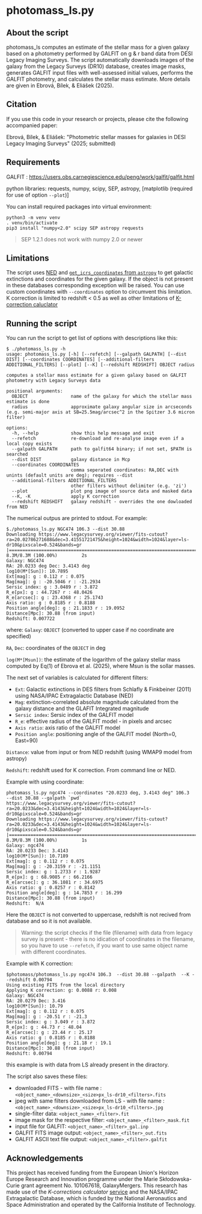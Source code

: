 # photomass_ls.py


## About the script

photomass_ls computes an estimate of the stellar mass for a given galaxy based on a photometry performed by GALFIT on g & r band data from DESI Legacy Imaging Surveys. The script automatically downloads images of the galaxy from the Legacy Surveys (DR10) database, creates image masks, generates GALFIT
input files with well-assessed initial values, performs the GALFIT photometry, and calculates the stellar mass estimate. More details are given in Ebrová, Bílek, & Eliášek (2025).


## Citation

If you use this code in your research or projects, please cite the following accompanied paper:

Ebrová, Bílek, & Eliášek: "Photometric stellar masses for galaxies in DESI Legacy Imaging
Surveys" (2025; submitted)


## Requirements

GALFIT : https://users.obs.carnegiescience.edu/peng/work/galfit/galfit.html

python libraries:
requests, numpy, scipy, SEP, astropy, [matplotlib (required for use of option `--plot`)]


You can install required packages into virtual environment:
```
python3 -m venv venv
. venv/bin/activate
pip3 install "numpy<2.0" scipy SEP astropy requests
```

> SEP 1.2.1 does not work with numpy 2.0 or newer


## Limitations
The script uses [NED](ned.ipac.caltech.edu) and [`get_icrs_coordinates` from `astropy`](cds.unistra.fr) to get galactic extinctions and coordinates for the given galaxy.
If the object is not present in these databases corresponding exception will be raised.
You can use custom coordinates with `--coordinates` option to circumvent this limitation.
K correction is limited to redshift < 0.5 as well as other limitations of [K-correction caluclator](kcor.sai.msu.ru)


## Running the script
You can run the script to get list of options with descriptions like this:
```
$ ./photomass_ls.py -h
usage: photomass_ls.py [-h] [--refetch] [--galpath GALPATH] [--dist DIST] [--coordinates COORDINATES] [--additional-filters ADDITIONAL_FILTERS] [--plot] [--K] [--redshift REDSHIFT] OBJECT radius

computes a stellar mass estimate for a given galaxy based on GALFIT photometry with Legacy Surveys data

positional arguments:
  OBJECT                name of the galaxy for which the stellar mass estimate is done
  radius                approximate galaxy angular size in arcseconds (e.g. semi-major axis at SB=25.5mag/arcsec^2 in the Spitzer 3.6 micron filter)

options:
  -h, --help            show this help message and exit
  --refetch             re-download and re-analyse image even if a local copy exists
  --galpath GALPATH     path to galfit64 binary; if not set, $PATH is searched
  --dist DIST           galaxy distance in Mcp
  --coordinates COORDINATES
                        comma seperated coordinates: RA,DEC with unints (default units are deg); requires --dist
  --additional-filters ADDITIONAL_FILTERS
                        other filters without delimiter (e.g. 'zi')
  --plot                plot png image of source data and masked data
  --K, -K               apply K correction
  --redshift REDSHIFT   galaxy redshift - overrides the one dowloaded from NED
```

The numerical outpus are printed to stdout. For example:
```
$./photomass_ls.py NGC474 106.3 --dist 30.88
Downloading https://www.legacysurvey.org/viewer/fits-cutout?ra=20.02786271688&dec=3.41551721475&height=1024&width=1024&layer=ls-dr10&pixscale=0.524&bands=gr
|===========================================================================================================================| 8.3M/8.3M (100.00%)         2s
Galaxy: NGC474
RA: 20.0233 deg Dec: 3.4143 deg
log10(M*[Sun]): 10.7895
Ext[mag]: g : 0.112 r : 0.075
Mag[mag]: g : -20.5046 r : -21.2934
Sersic index: g : 3.0489 r : 3.872
R_e[px]: g : 44.7267 r : 48.0426
R_e[arcsec]: g : 23.4368 r : 25.1743
Axis ratio: g : 0.8185 r : 0.8188
Position angle[deg]: g : 21.1833 r : 19.0952
Distance[Mpc]: 30.88 (from input)
Redshift: 0.007722
```
where:
`Galaxy`: `OBJECT` (converted to upper case if no coordinate are specified)

`RA`, `Dec`: coordinates of the `OBJECT` in deg

`log(M*[Msun])`: the estimate of the logarithm of the galaxy stellar mass computed by Eq(1) of Ebrova et al. (2025), where Msun is the sollar masses.

The next set of variables is calculated for different filters:
 - `Ext`: Galactic extinctions in DES filters from Schlafly & Finkbeiner (2011) using NASA/IPAC Extragalactic Database (NED)
 - `Mag`: extinction-correlated absolute magnitude calculated from the galaxy distance and the GLAFIT Integrated magnitude
 - `Sersic index`: Sersic index of the GALFIT model
 - `R_e`: effective radius of the GALFIT model - in pixels and arcsec
 - `Axis ratio`: axis ratio of the GALFIT model
 - `Position angle`: positioning angle of the GALFIT model (North=0, East=90)

`Distance`: value from input or from NED redshift (using WMAP9 model from astropy)

`Redshift`: redshift used for K correction. From command line or NED.


Example with using coordinate:
```
photomass_ls.py ngc474 --coordinates "20.0233 deg, 3.4143 deg" 106.3  --dist 30.88 --galpath `pwd`
https://www.legacysurvey.org/viewer/fits-cutout?ra=20.0233&dec=3.4143&height=1024&width=1024&layer=ls-dr10&pixscale=0.524&bands=gr
Downloading https://www.legacysurvey.org/viewer/fits-cutout?ra=20.0233&dec=3.4143&height=1024&width=1024&layer=ls-dr10&pixscale=0.524&bands=gr
|===============================================================================================================================================================================================================================================================| 8.3M/8.3M (100.00%)         1s
Galaxy: ngc474
RA: 20.0233 Dec: 3.4143
log10(M*[Sun]): 10.7189
Ext[mag]: g : 0.112 r : 0.075
Mag[mag]: g : -20.3159 r : -21.1151
Sersic index: g : 1.2733 r : 1.9287
R_e[px]: g : 68.9085 r : 66.2166
R_e[arcsec]: g : 36.1081 r : 34.6975
Axis ratio: g : 0.8257 r : 0.8142
Position angle[deg]: g : 14.7853 r : 16.299
Distance[Mpc]: 30.88 (from input)
Redshift:  N/A

```
Here the `OBJECT` is not converted to uppercase, redshift is not recived from database and so it is not available. 
> Warning: the script checks if the file (filename) with data from legacy survey is present - there is no idication of coordinates in the filename, so you have to use `--refetch`, if you want to use same object name with different coordinates.

Example with K correction:
```
$photomass/photomass_ls.py ngc474 106.3  --dist 30.88 --galpath  --K --redshift 0.00794
Using existing FITS from the local directory
Applying K correction: g: 0.0088 r: 0.008
Galaxy: NGC474
RA: 20.0279 Dec: 3.416
log10(M*[Sun]): 10.79
Ext[mag]: g : 0.112 r : 0.075
Mag[mag]: g : -20.51 r : -21.3
Sersic index: g : 3.049 r : 3.872
R_e[px]: g : 44.73 r : 48.04
R_e[arcsec]: g : 23.44 r : 25.17
Axis ratio: g : 0.8185 r : 0.8188
Position angle[deg]: g : 21.18 r : 19.1
Distance[Mpc]: 30.88 (from input)
Redshift: 0.00794
```
this example is with data from LS already present in the diractory.

The script also saves these files:
 - downloaded FITS - with file name : `<object_name>_<downsize>_<size>px_ls-dr10_<filters>.fits`
 - jpeg with same filters downloaded from LS - with file name : `<object_name>_<downsize>_<size>px_ls-dr10_<filters>.jpg`
 - single-filter data: `<object_name>_<filter>.fit`
 - image mask for the respective filter: `<object_name>_<filter>_mask.fit`
 - input file for GALFIT: `<object_name>_<filter>_gal.inp`
 - GALFIT FITS image output: `<object_name>_<filter>_out.fits`
 - GALFIT ASCII text file output: `<object_name>_<filter>.galfit`

## Acknowledgements

This project has received funding from the European Union's Horizon Europe Research and Innovation programme under the Marie Skłodowska-Curie grant agreement No. 101067618, GalaxyMergers.
This research has made use of the *K-corrections calculator* [service](kcor.sai.msu.ru) and the NASA/IPAC Extragalactic Database, which is funded by the National Aeronautics and Space Administration and operated by the California Institute of Technology.
